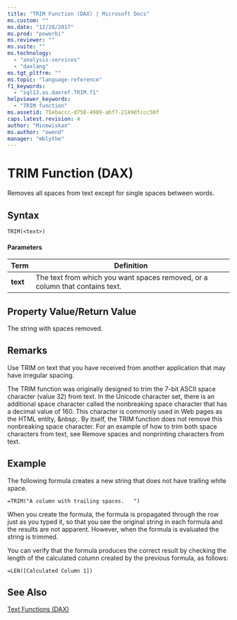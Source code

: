 ```yaml
---
title: "TRIM Function (DAX) | Microsoft Docs"
ms.custom: ""
ms.date: "12/28/2017"
ms.prod: "powerbi"
ms.reviewer: ""
ms.suite: ""
ms.technology: 
  - "analysis-services"
  - "daxlang"
ms.tgt_pltfrm: ""
ms.topic: "language-reference"
f1_keywords: 
  - "sql13.as.daxref.TRIM.f1"
helpviewer_keywords: 
  - "TRIM function"
ms.assetid: 75ebaccc-d758-4989-abf7-2149dfccc50f
caps.latest.revision: 4
author: "Minewiskan"
ms.author: "owend"
manager: "mblythe"
---
```

# TRIM Function (DAX)
Removes all spaces from text except for single spaces between words.  
  
## Syntax  
  
```  
TRIM(<text>)  
```  
  
#### Parameters  
  
|Term|Definition|  
|--------|--------------|  
|**text**|The text from which you want spaces removed, or a column that contains text.|  
  
## Property Value/Return Value  
The string with spaces removed.  
  
## Remarks  
Use TRIM on text that you have received from another application that may have irregular spacing.  
  
The TRIM function was originally designed to trim the 7-bit ASCII space character (value 32) from text. In the Unicode character set, there is an additional space character called the nonbreaking space character that has a decimal value of 160. This character is commonly used in Web pages as the HTML entity, &amp;nbsp;. By itself, the TRIM function does not remove this nonbreaking space character. For an example of how to trim both space characters from text, see Remove spaces and nonprinting characters from text.  
  
## Example  
The following formula creates a new string that does not have trailing white space.  
  
```  
=TRIM("A column with trailing spaces.   ")  
```  
When you create the formula, the formula is propagated through the row just as you typed it, so that you see the original string in each formula and the results are not apparent. However, when the formula is evaluated the string is trimmed.  
  
You can verify that the formula produces the correct result by checking the length of the calculated column created by the previous formula, as follows:  
  
```  
=LEN([Calculated Column 1])  
```  
  
## See Also  
[Text Functions &#40;DAX&#41;](../DAX/text-functions-dax.md)  
  
